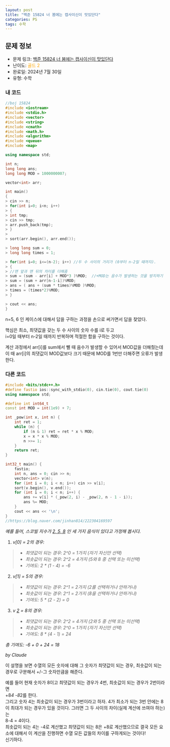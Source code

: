 ```yaml
---
layout: post
title: "백준 15824 너 봄에는 캡사이신이 맛있단다"
categories: PS
tags: 수학
---
```


## 문제 정보
- 문제 링크: [백준 15824 너 봄에는 캡사이신이 맛있단다](https://www.acmicpc.net/problem/15824)
- 난이도: <span style="color:#FFA500">골드 2</span>
- 완료일: 2024년 7월 30일
- 유형: 수학

### 내 코드

```C++
//boj 15824
#include <iostream>
#include <stdio.h>
#include <vector>
#include <string>
#include <cmath>
#include <math.h>
#include <algorithm>
#include <queue>
#include <map>

using namespace std;

int n;
long long ans;
long long MOD = 1000000007;

vector<int> arr;

int main()
{   
> cin >> n;
> for(int i=0; i<n; i++)
> {
> int tmp;
> cin >> tmp;
> arr.push_back(tmp);
> }
> 
> sort(arr.begin(), arr.end());

> long long sum = 0;
> long long times = 1;

> for(int i=0; i<=(n-2); i++) //두 수 사이의 거리가 (0부터 n-2일 때까지).
> {
> //맨 앞과 맨 뒤의 차이를 더해줌
> sum = (sum - arr[i] + MOD*3 )%MOD;  //+MOD는 음수가 발생하는 것을 방지하기 위함
> sum = (sum + arr[n-1-i])%MOD;
> ans = ( ans + (sum * times)%MOD )%MOD;
> times = (times*2)%MOD;
> }

> cout << ans;
}

```

n=5, 6 인 케이스에 대해서 답을 구하는 과정을 손으로 써가면서 답을 찾았다.

핵심은 최소, 최댓값을 갖는 두 수 사이의 숫자 수를 i로 두고   
i=0일 때부터 n-2일 때까지 반복하며 적절한 합을 구하는 것이다.  

계산 과정에서 arr[i]를 sum에서 뺄 때 음수가 발생할 수 있어서 MOD값을 더해줬는데  
이 때 arr[i]의 최댓값이 MOD값보다 크기 때문에 MOD를 1번만 더해주면 오류가 발생한다.  

### 다른 코드

```C++
#include <bits/stdc++.h>
#define fastio ios::sync_with_stdio(0), cin.tie(0), cout.tie(0)
using namespace std;

#define int int64_t
const int MOD = int(1e9) + 7;

int _pow(int x, int n) {
	int ret = 1;
	while (n) {
		if (n & 1) ret = ret * x % MOD;
		x = x * x % MOD;
		n >>= 1;
	}
	return ret;
}

int32_t main() {
	fastio;
	int n, ans = 0; cin >> n;
	vector<int> v(n);
	for (int i = 0; i < n; i++) cin >> v[i];
	sort(v.begin(), v.end());
	for (int i = 0; i < n; i++) {
		ans += v[i] * (_pow(2, i) - _pow(2, n - 1 - i));
		ans %= MOD;
	}
	cout << ans << '\n';
}
//https://blog.naver.com/jinhan814/222304169597
```

_예를 들어, 스코빌 지수가_ _[2, 5, 8](<notion://www.notion.so/6>)_ _인 세 가지 음식이 있다고 가정해 봅시다._

  1. _v[0] = 2의 경우:_
> * _최댓값이 되는 경우: 2^0 = 1가지 (자기 자신만 선택)_
> * _최솟값이 되는 경우: 2^2 = 4가지 (5와 8 중 선택 또는 미선택)_
> * _기여도: 2 * (1 - 4) = -6_

  2.  _v[1] = 5의 경우:_
> * _최댓값이 되는 경우: 2^1 = 2가지 (2를 선택하거나 안하거나)_
> * _최솟값이 되는 경우: 2^1 = 2가지 (8을 선택하거나 안하거나)_
> * _기여도: 5 * (2 - 2) = 0_

  3.  _v_ _[2](<notion://www.notion.so/0>)_ _= 8의 경우:_
> * _최댓값이 되는 경우: 2^2 = 4가지 (2와 5 중 선택 또는 미선택)_
> * _최솟값이 되는 경우: 2^0 = 1가지 (자기 자신만 선택)_
> * _기여도: 8 * (4 - 1) = 24_

 _총 기여도: -6 + 0 + 24 = 18_

 _by Claude_

이 설명을 보면 수열의 모든 숫자에 대해 그 숫자가 최댓값이 되는 경우, 최솟값이 되는 경우로 구분해서 +/-그 숫자만큼을 해준다. 

예를 들어 현재 숫자가 8이고 최댓값이 되는 경우가 4번, 최솟값이 되는 경우가 2번이라면  
+8*4 -8*2를 한다.  
그리고 숫자 4는 최솟값이 되는 경우가 3번이라고 하자. 4가 최소가 되는 3번 안에는 8이 최대가 되는 경우가 있을 것이다. 그러면 그 두 사이의 차이(실제 계산에 쓰여야 하는)는  
8-4 = 4이다.  
최솟값이 되는 4는 -4로 계산했고 최댓값이 되는 8은 +8로 계산했으므로 결국 모든 요소에 대해서 이 계산을 진행하면 수열 모든 값들의 차이를 구하게되는 것이다!  
신기하다.  
  

